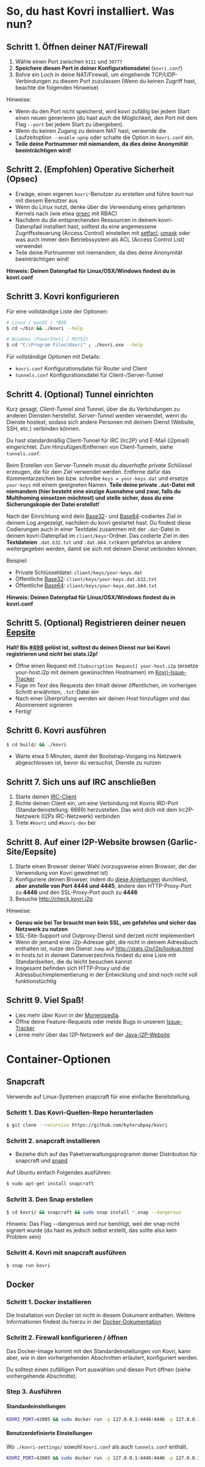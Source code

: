 # So, du hast Kovri installiert. Was nun?

## Schritt 1. Öffnen deiner NAT/Firewall
1. Wähle einen Port zwischen ```9111``` und ```30777```
2. **Speichere diesen Port in deiner Konfigurationsdatei** (`kovri.conf`)
3. Bohre ein Loch in deine NAT/Firewall, um eingehende TCP/UDP-Verbindungen zu diesem Port zuzulassen (Wenn du keinen Zugriff hast, beachte die folgenden Hinweise)

Hinweise:

- Wenn du den Port nicht speicherst, wird kovri zufällig bei jedem Start einen neuen generieren (du hast auch die Möglichkeit, den Port mit dem Flag `--port` bei jedem Start zu übergeben).
- Wenn du keinen Zugang zu deinem NAT hast, verwende die Laufzeitoption `--enable-upnp` oder schalte die Option in `kovri.conf` ein.
- **Teile deine Portnummer mit niemandem, da dies deine Anonymität beeinträchtigen wird!**

## Schritt 2. (Empfohlen) Operative Sicherheit (Opsec)

- Erwäge, einen eigenen `kovri`-Benutzer zu erstellen und führe kovri nur mit diesem Benutzer aus
- Wenn du Linux nutzt, denke über die Verwendung eines gehärteten Kernels nach (wie etwa [grsec](https://en.wikibooks.org/wiki/Grsecurity) mit RBAC)
- Nachdem du die entsprechenden Ressourcen in deinem kovri-Datenpfad installiert hast, solltest du eine angemessene Zugriffssteuerung (Access Control) einstellen mit [setfacl](https://linux.die.net/man/1/setfacl), [umask](https://en.wikipedia.org/wiki/Umask) oder was auch immer dein Betriebssystem als ACL (Access Control List) verwendet
- Teile deine Portnummer mit niemandem, da dies deine Anonymität beeinträchtigen wird!

**Hinweis: Deinen Datenpfad für Linux/OSX/Windows findest du in kovri.conf**

## Schritt 3. Kovri konfigurieren

Für eine vollständige Liste der Optionen:

```bash
# Linux / macOS / *BSD
$ cd ~/bin && ./kovri --help
```

```bash
# Windows (PowerShell / MSYS2)
$ cd "C:\Program Files\Kovri" ; ./kovri.exe --help
```

Für vollständige Optionen mit Details:

- `kovri.conf` Konfigurationsdatei für Router und Client
- `tunnels.conf` Konfigurationsdatei für Client-/Server-Tunnel

## Schritt 4. (Optional) Tunnel einrichten

Kurz gesagt, *Client-Tunnel* sind Tunnel, über die du Verbindungen zu anderen Diensten herstellst. *Server-Tunnel* werden verwendet, wenn du Dienste hostest, sodass sich andere Personen mit deinem Dienst (Website, SSH, etc.) verbinden können.

Du hast standardmäßig Client-Tunnel für IRC (Irc2P) und E-Mail (i2pmail) eingerichtet. Zum Hinzufügen/Entfernen von Client-Tunneln, siehe `tunnels.conf`.

Beim Erstellen von Server-Tunneln musst du *dauerhafte private Schlüssel* erzeugen, die für dein Ziel verwendet werden. Entferne dafür das Kommentarzeichen bei bzw. schreibe `keys = your-keys.dat` und ersetze `your-keys` mit einem geeigneten Namen. **Teile deine private `.dat`-Datei mit niemandem (hier besteht eine einzige Ausnahme und zwar, falls du Multihoming einsetzen möchtest) und stelle sicher, dass du eine Sicherungskopie der Datei erstellst!**

Nach der Einrichtung wird dein [Base32](https://getmonero.org/resources/moneropedia/base32-address)- und [Base64](https://getmonero.org/resources/moneropedia/base64-address)-codiertes Ziel in deinem Log angezeigt, nachdem du kovri gestartet hast. Du findest diese Codierungen auch in einer Textdatei zusammen mit der `.dat`-Datei in deinem kovri-Datenpfad im `client/keys`-Ordner. Das codierte Ziel in den **Textdateien** `.dat.b32.txt` und `.dat.b64.txt`kann gefahrlos an andere weitergegeben werden, damit sie sich mit deinem Dienst verbinden können.

Beispiel:

- Private Schlüsseldatei: `client/keys/your-keys.dat`
- Öffentliche [Base32](https://getmonero.org/resources/moneropedia/base32-address): `client/keys/your-keys.dat.b32.txt`
- Öffentliche [Base64](https://getmonero.org/resources/moneropedia/base64-address): `client/keys/your-keys.dat.b64.txt`

**Hinweis: Deinen Datenpfad für Linux/OSX/Windows findest du in kovri.conf**

## Schritt 5. (Optional) Registrieren deiner neuen [Eepsite](https://getmonero.org/resources/moneropedia/eepsite)

**Halt! Bis [#498](https://github.com/byterubpay/kovri/issues/498) gelöst ist, solltest du deinen Dienst nur bei Kovri registrieren und *nicht* bei stats.i2p!**

- Öffne einen Request mit `[Subscription Request] your-host.i2p` (ersetze your-host.i2p mit deinem gewünschten Hostnamen) im [Kovri-Issue-Tracker](https://github.com/byterubpay/kovri/issues)
- Füge im Text des Requests den Inhalt deiner öffentlichen, im vorherigen Schritt erwähnten, `.txt`-Datei ein
- Nach einer Überprüfung werden wir deinen Host hinzufügen und das Abonnement signieren
- Fertig!

## Schritt 6. Kovri ausführen
```bash
$ cd build/ && ./kovri
```
- Warte etwa 5 Minuten, damit der Bootstrap-Vorgang ins Netzwerk abgeschlossen ist, bevor du versuchst, Dienste zu nutzen

## Schritt 7. Sich uns auf IRC anschließen
1. Starte deinen [IRC-Client](https://en.wikipedia.org/wiki/List_of_IRC_clients)
2. Richte deinen Client ein, um eine Verbindung mit Kovris IRD-Port (Standardeinstellung: 6669) herzustellen. Das wird dich mit dem Irc2P-Netzwerk (I2Ps IRC-Netzwerk) verbinden
3. Trete `#kovri` und `#kovri-dev` bei

## Schritt 8. Auf einer I2P-Website browsen (Garlic-Site/Eepsite)
1. Starte einen Browser deiner Wahl (vorzugsweise einen Browser, der der Verwendung von Kovri gewidmet ist)
2. Konfiguriere deinen Browser, indem du [diese Anleitungen](https://geti2p.net/de/about/browser-config) durchliest, **aber anstelle von Port 4444 und 4445**, ändere den HTTP-Proxy-Port zu **4446** und den SSL-Proxy-Port *auch* zu **4446**
3. Besuche http://check.kovri.i2p

Hinweise:

- **Genau wie bei Tor braucht man kein SSL, um gefahrlos und sicher das Netzwerk zu nutzen**
- SSL-Site-Support und Outproxy-Dienst sind derzeit nicht implementiert
- Wenn dir jemand eine .i2p-Adresse gibt, die nicht in deinem Adressbuch enthalten ist, nutze den Dienst `Jump` auf http://stats.i2p/i2p/lookup.html
- In hosts.txt in deinem Datenverzeichnis findest du eine Liste mit Standardseiten, die du leicht besuchen kannst
- Insgesamt befinden sich HTTP-Proxy und die Adressbuchimplementierung in der Entwicklung und sind noch nicht voll funktionstüchtig

## Schritt 9. Viel Spaß!
- Lies mehr über Kovri in der [Moneropedia](https://getmonero.org/resources/moneropedia/kovri).
- Öffne deine Feature-Requests oder melde Bugs in unserem [Issue-Tracker](https://github.com/byterubpay/kovri/issues)
- Lerne mehr über das I2P-Netzwerk auf der [Java-I2P-Website](https://geti2p.net/en/docs)

# Container-Optionen

## Snapcraft

Verwende auf Linux-Systemen snapcraft für eine einfache Bereitstellung.

### Schritt 1. Das Kovri-Quellen-Repo herunterladen

```bash
$ git clone --recursive https://github.com/byterubpay/kovri
```

### Schritt 2. snapcraft installieren

- Beziehe dich auf das Paketverwaltungsprogramm deiner Distribution für snapcraft und [snapd](https://snapcraft.io/docs/core/install)

Auf Ubuntu einfach Folgendes ausführen:
```bash
$ sudo apt-get install snapcraft
```

### Schritt 3. Den Snap erstellen

```bash
$ cd kovri/ && snapcraft && sudo snap install *.snap --dangerous
```
Hinweis: Das Flag --dangerous wird nur benötigt, weil der snap nicht signiert wurde (du hast es jedoch selbst erstellt, das sollte also kein Problem sein)

### Schritt 4. Kovri mit snapcraft ausführen

```bash
$ snap run kovri
```

## Docker

### Schritt 1. Docker installieren
Die Installation von Docker ist nicht in diesem Dokument enthalten. Weitere Informationen findest du hierzu in der [Docker-Dokumentation](https://docs.docker.com/engine/installation/)

### Schritt 2. Firewall konfigurieren / öffnen

Das Docker-Image kommt mit den Standardeinstellungen von Kovri, kann aber, wie in den vorhergehenden Abschnitten erläutert, konfiguriert werden.

Du solltest einen zufälligen Port auswählen und diesen Port öffnen (siehe vorhergehende Abschnitte).

### Step 3. Ausführen

#### Standardeinstellungen
```bash
KOVRI_PORT=42085 && sudo docker run -p 127.0.0.1:4446:4446 -p 127.0.0.1:6669:6669 -p $KOVRI_PORT --env KOVRI_PORT=$KOVRI_PORT geti2p/kovri
```

#### Benutzerdefinierte Einstellungen
Wo `./kovri-settings/` sowohl `kovri.conf` als auch `tunnels.conf` enthält.
```bash
KOVRI_PORT=42085 && sudo docker run -p 127.0.0.1:4446:4446 -p 127.0.0.1:6669:6669 -p $KOVRI_PORT --env KOVRI_PORT=$KOVRI_PORT -v kovri-settings:/home/kovri/.kovri/config:ro geti2p/kovri
```
